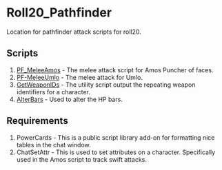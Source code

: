 # Roll20_Pathfinder

Location for pathfinder attack scripts for roll20.

## Scripts

1. [PF_MeleeAmos](docs/Melee-Attack-Amos.md) - The melee attack script for Amos Puncher of faces.
2. [PF-MeleeUmlo](docs/Melee-Attack-Umlo.md) - The melee attack for Umlo.
3. [GetWeaponIDs](docs/GetWeaponIDs) - The utility script output the repeating weapon identifiers for a character.
4. [AlterBars](https://app.roll20.net/forum/post/4741812/alterbars-2-dot-0-new-and-improved/?pagenum=1) - Used to alter the HP bars.

## Requirements

1. PowerCards - This is a public script library add-on for formatting nice tables in the chat window.
1. ChatSetAttr - This is used to set attributes on a character.   Specifically used in the Amos script to track swift attacks.